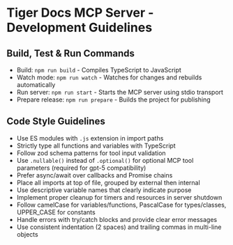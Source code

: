 # Tiger Docs MCP Server - Development Guidelines

## Build, Test & Run Commands

- Build: `npm run build` - Compiles TypeScript to JavaScript
- Watch mode: `npm run watch` - Watches for changes and rebuilds automatically
- Run server: `npm run start` - Starts the MCP server using stdio transport
- Prepare release: `npm run prepare` - Builds the project for publishing

## Code Style Guidelines

- Use ES modules with `.js` extension in import paths
- Strictly type all functions and variables with TypeScript
- Follow zod schema patterns for tool input validation
- Use `.nullable()` instead of `.optional()` for optional MCP tool parameters (required for gpt-5 compatibility)
- Prefer async/await over callbacks and Promise chains
- Place all imports at top of file, grouped by external then internal
- Use descriptive variable names that clearly indicate purpose
- Implement proper cleanup for timers and resources in server shutdown
- Follow camelCase for variables/functions, PascalCase for types/classes, UPPER_CASE for constants
- Handle errors with try/catch blocks and provide clear error messages
- Use consistent indentation (2 spaces) and trailing commas in multi-line objects
